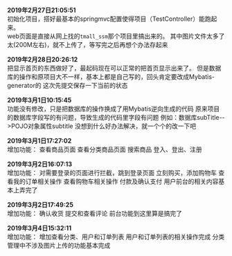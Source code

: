 **2019年2月27日21:05:51**<br>
初始化项目，搭好最基本的springmvc配置使得项目（TestController）能跑起来。<br>
web页面是直接从网上找的`tmall_ssm`那个项目里搞出来的。
其中图片文件太多了太(200M左右)，就不上传了，等写完之后再想个办法存起来

**2019年2月28日20:26:12**<br>
把显示首页的东西做好了，最起码现在可以正常的把首页显示出来了。
但是数据库的操作和原项目大不一样，基本上都是自己写的，回头肯定要改成Mybatis-generator的
这次先提交保存一下当前的状态

**2019年3月1日10:15:45**<br>
功能没有修改，只是把数据库的操作换成了用Mybatis逆向生成的代码
原来项目的数据库字段写的有问题，导致生成的代码里字段有问题
例如：数据库subTitle-->POJO对象属性subtitle
没想到什么好办法解决，就一个个的改一下吧

**2019‎年‎3‎月‎1‎日‏‎17:27:02**<br>
增加功能：
查看商品页面
查看分类商品页面
搜索商品
登入、登出、注册

**2019年3月2日16:07:13**<br>
增加功能：
对需要登录的页面进行拦截，跳到登录页面
立刻购买，添加购物车
查看我的订单相关操作
查看购物车相关操作
付款及确认支付
用户前台的相关内容基本上弄完了

**2019年3月2日17:49:25**<br>
增加功能：
确认收货
提交和查看评论
前台功能到这里算是搞完了

**2019年3月4日15:32:11**<br>
增加功能：
增加查看分类、用户和订单列表
用户和订单列表的相关操作完成
分类管理中不涉及图片上传的功能基本完成